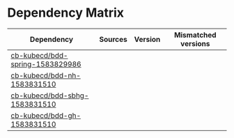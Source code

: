 # Dependency Matrix

Dependency | Sources | Version | Mismatched versions
---------- | ------- | ------- | -------------------
[cb-kubecd/bdd-spring-1583829986](https://github.com/cb-kubecd/bdd-spring-1583829986.git) |  | []() | 
[cb-kubecd/bdd-nh-1583831510](https://github.com/cb-kubecd/bdd-nh-1583831510.git) |  | []() | 
[cb-kubecd/bdd-sbhg-1583831510](https://github.com/cb-kubecd/bdd-sbhg-1583831510.git) |  | []() | 
[cb-kubecd/bdd-gh-1583831510](https://github.com/cb-kubecd/bdd-gh-1583831510.git) |  | []() | 
